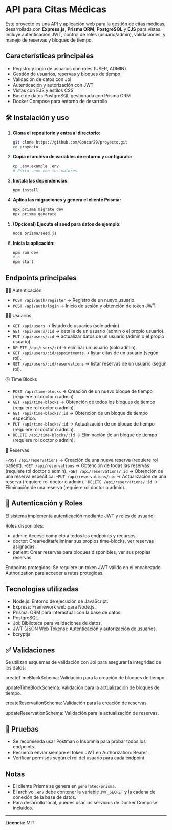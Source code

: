 # API para Citas Médicas

Este proyecto es una API y aplicación web para la gestión de citas médicas, desarrollada con **Express.js**, **Prisma ORM**, **PostgreSQL** y **EJS** para vistas. Incluye autenticación JWT, control de roles (usuario/admin), validaciones, y manejo de reservas y bloques de tiempo.

## Características principales

- Registro y login de usuarios con roles (USER, ADMIN)
- Gestión de usuarios, reservas y bloques de tiempo
- Validación de datos con Joi
- Autenticación y autorización con JWT
- Vistas con EJS y estilos CSS
- Base de datos PostgreSQL gestionada con Prisma ORM
- Docker Compose para entorno de desarrollo

## 🛠 Instalación y uso

1. **Clona el repositorio y entra al directorio:**
   ```bash
   git clone https://github.com/Goncar29/proyecto.git
   cd proyecto
   ```
2. **Copia el archivo de variables de entorno y configúralo:**
   ```bash
   cp .env.example .env
   # Edita .env con tus valores
   ```
3. **Instala las dependencias:**
   ```bash
   npm install
   ```
4. **Aplica las migraciones y genera el cliente Prisma:**
   ```bash
   npx prisma migrate dev
   npx prisma generate
   ```
5. **(Opcional) Ejecuta el seed para datos de ejemplo:**
   ```bash
   node prisma/seed.js
   ```
6. **Inicia la aplicación:**
   ```bash
   npm run dev
   # o
   npm start
   ```

## Endpoints principales

🧑‍⚕️ Autenticación

- `POST /api/auth/register` → Registro de un nuevo usuario.
- `POST /api/auth/login` → Inicio de sesión y obtención de token JWT.

🧑‍⚕️ Usuarios

- `GET /api/users` → listado de usuarios (solo admin).
- `GET /api/users/:id` → detalle de un usuario (admin o el propio usuario).
- `PUT /api/users/:id` → actualizar datos de un usuario (admin o el propio usuario).
- `DELETE /api/users/:id` → eliminar un usuario (solo admin).
- `GET /api/users/:id/appointments` → listar citas de un usuario (según rol).
- `GET /api/users/:id/reservations` → listar reservas de un usuario (según rol).

🕒 Time Blocks

- `POST /api/time-blocks` → Creación de un nuevo bloque de tiempo (requiere rol doctor o admin).
- `GET /api/time-blocks` → Obtención de todos los bloques de tiempo (requiere rol doctor o admin).
- `GET /api/time-blocks/:id` → Obtención de un bloque de tiempo específico.
- `PUT /api/time-blocks/:id` → Actualización de un bloque de tiempo (requiere rol doctor o admin).
- `DELETE /api/time-blocks/:id` → Eliminación de un bloque de tiempo (requiere rol doctor o admin).

📅 Reservas

-`POST /api/reservations` → Creación de una nueva reserva (requiere rol patient).
-`GET /api/reservations` → Obtención de todas las reservas (requiere rol doctor o admin).
-`GET /api/reservations/:id` → Obtención de una reserva específica.
-`PUT /api/reservations/:id` → Actualización de una reserva (requiere rol doctor o admin).
-`DELETE /api/reservations/:id` → Eliminación de una reserva (requiere rol doctor o admin).

## 🔐 Autenticación y Roles

El sistema implementa autenticación mediante JWT y roles de usuario:

Roles disponibles:

- admin: Acceso completo a todos los endpoints y recursos.
- doctor: Crear/editar/eliminar sus propios time-blocks, ver reservas asignadas
- patient: Crear reservas para bloques disponibles, ver sus propias reservas.

Endpoints protegidos: Se requiere un token JWT válido en el encabezado Authorization para acceder a rutas protegidas.

## Tecnologías utilizadas

- Node.js: Entorno de ejecución de JavaScript.
- Express: Framework web para Node.js.
- Prisma: ORM para interactuar con la base de datos.
- PostgreSQL.
- Joi: Biblioteca para validaciones de datos.
- JWT (JSON Web Tokens): Autenticación y autorización de usuarios.
- bcryptjs

## ✅ Validaciones

Se utilizan esquemas de validación con Joi para asegurar la integridad de los datos:

createTimeBlockSchema: Validación para la creación de bloques de tiempo.

updateTimeBlockSchema: Validación para la actualización de bloques de tiempo.

createReservationSchema: Validación para la creación de reservas.

updateReservationSchema: Validación para la actualización de reservas.

## 🧪 Pruebas

- Se recomienda usar Postman o Insomnia para probar todos los endpoints.
- Recuerda enviar siempre el token JWT en Authorization: Bearer <token>.
- Verificar permisos según el rol del usuario para cada endpoint.

## Notas

- El cliente Prisma se genera en `generated/prisma`.
- El archivo `.env` debe contener la variable `JWT_SECRET` y la cadena de conexión de la base de datos.
- Para desarrollo local, puedes usar los servicios de Docker Compose incluidos.

---

**Licencia:** MIT

